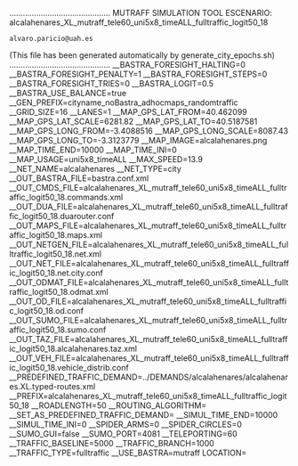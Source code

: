 .............................................
    MUTRAFF SIMULATION TOOL
    ESCENARIO: alcalahenares_XL_mutraff_tele60_uni5x8_timeALL_fulltraffic_logit50_18

    alvaro.paricio@uah.es
(This file has been generated automatically by generate_city_epochs.sh)
.............................................
__BASTRA_FORESIGHT_HALTING=0
__BASTRA_FORESIGHT_PENALTY=1
__BASTRA_FORESIGHT_STEPS=0
__BASTRA_FORESIGHT_TRIES=0
__BASTRA_LOGIT=0.5
__BASTRA_USE_BALANCE=true
__GEN_PREFIX=cityname_noBastra_adhocmaps_randomtraffic
__GRID_SIZE=16
__LANES=1
__MAP_GPS_LAT_FROM=40.462099
__MAP_GPS_LAT_SCALE=6281.82
__MAP_GPS_LAT_TO=40.5187581
__MAP_GPS_LONG_FROM=-3.4088516
__MAP_GPS_LONG_SCALE=8087.43
__MAP_GPS_LONG_TO=-3.3123779
__MAP_IMAGE=alcalahenares.png
__MAP_TIME_END=10000
__MAP_TIME_INI=0
__MAP_USAGE=uni5x8_timeALL
__MAX_SPEED=13.9
__NET_NAME=alcalahenares
__NET_TYPE=city
__OUT_BASTRA_FILE=bastra.conf.xml
__OUT_CMDS_FILE=alcalahenares_XL_mutraff_tele60_uni5x8_timeALL_fulltraffic_logit50_18.commands.xml
__OUT_DUA_FILE=alcalahenares_XL_mutraff_tele60_uni5x8_timeALL_fulltraffic_logit50_18.duarouter.conf
__OUT_MAPS_FILE=alcalahenares_XL_mutraff_tele60_uni5x8_timeALL_fulltraffic_logit50_18.maps.xml
__OUT_NETGEN_FILE=alcalahenares_XL_mutraff_tele60_uni5x8_timeALL_fulltraffic_logit50_18.net.xml
__OUT_NET_FILE=alcalahenares_XL_mutraff_tele60_uni5x8_timeALL_fulltraffic_logit50_18.net.city.conf
__OUT_ODMAT_FILE=alcalahenares_XL_mutraff_tele60_uni5x8_timeALL_fulltraffic_logit50_18.odmat.xml
__OUT_OD_FILE=alcalahenares_XL_mutraff_tele60_uni5x8_timeALL_fulltraffic_logit50_18.od.conf
__OUT_SUMO_FILE=alcalahenares_XL_mutraff_tele60_uni5x8_timeALL_fulltraffic_logit50_18.sumo.conf
__OUT_TAZ_FILE=alcalahenares_XL_mutraff_tele60_uni5x8_timeALL_fulltraffic_logit50_18.alcalahenares.taz.xml
__OUT_VEH_FILE=alcalahenares_XL_mutraff_tele60_uni5x8_timeALL_fulltraffic_logit50_18.vehicle_distrib.conf
__PREDEFINED_TRAFFIC_DEMAND=../DEMANDS/alcalahenares/alcalahenares.XL.typed-routes.xml
__PREFIX=alcalahenares_XL_mutraff_tele60_uni5x8_timeALL_fulltraffic_logit50_18
__ROADLENGTH=50
__ROUTING_ALGORITHM=
__SET_AS_PREDEFINED_TRAFFIC_DEMAND=
__SIMUL_TIME_END=10000
__SIMUL_TIME_INI=0
__SPIDER_ARMS=0
__SPIDER_CIRCLES=0
__SUMO_GUI=false
__SUMO_PORT=4081
__TELEPORTING=60
__TRAFFIC_BASELINE=5000
__TRAFFIC_BRANCH=1000
__TRAFFIC_TYPE=fulltraffic
__USE_BASTRA=mutraff
LOCATION=    <location netOffset="-465343.12,-4479111.07" convBoundary="0.00,0.00,8087.43,6281.82" origBoundary="-3.408842,40.462103,-3.312420,40.518754" projParameter="+proj=utm +zone=30 +ellps=WGS84 +datum=WGS84 +units=m +no_defs"/>
